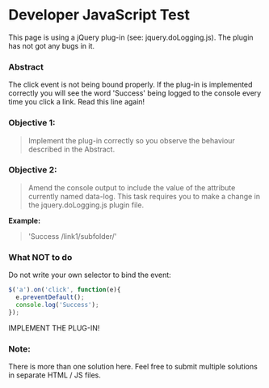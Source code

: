 # Developer JavaScript Test

This page is using a jQuery plug-in (see: jquery.doLogging.js). The plugin has not got any bugs in it.

### Abstract
The click event is not being bound properly. If the plug-in is implemented correctly you will see the word 'Success' being logged to the console every time you click a link. Read this line again!

### Objective 1:
> Implement the plug-in correctly so you observe the behaviour described in the Abstract.

### Objective 2:
> Amend the console output to include the value of the attribute currently named data-log. This task requires you to make a change in the jquery.doLogging.js plugin file.

**Example:**
> 'Success /link1/subfolder/'

### What NOT to do
Do not write your own selector to bind the event:

```js
$('a').on('click', function(e){
  e.preventDefault();
  console.log('Success');
});
```

IMPLEMENT THE PLUG-IN!

### Note:
There is more than one solution here. Feel free to submit multiple solutions in separate HTML / JS files.